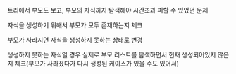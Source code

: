 트리에서 부모도 보고, 부모의 자식까지 탐색해야 시간초과 피할 수 있었던 문제

자식을 생성하기 위해서 부모가 모두 존재하는지 체크

부모가 사라지면 자식을 생성하지 못하는 상태로 변경

생성하지 못하는 자식일 경우 실제로 부모 리스트를 탐색하면서 현재 생성되어있지 않은지 체크(부모가 사라졌다가 다시 생성된 케이스가 있을 수도 있어서)